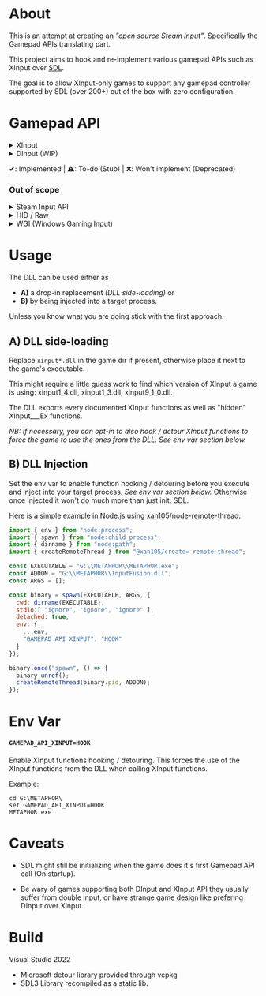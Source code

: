 About
=====

This is an attempt at creating an _"open source Steam Input"_. Specifically the Gamepad APIs translating part.

This project aims to hook and re-implement various gamepad APIs such as XInput over [SDL](https://www.libsdl.org/).

The goal is to allow XInput-only games to support any gamepad controller supported by SDL (over 200+) out of the box with zero configuration.

Gamepad API
===========

<details><summary>XInput</summary>

  - XInputGetState ✔️
  - XInputGetStateEx ✔️
  - XInputSetState ✔️
  - XInputSetStateEx¹ ✔️
  - XInputGetBatteryInformation ✔️
  - XInputGetCapabilities ✔️
  - XInputGetCapabilitiesEx ✔️ 
  - XInputGetKeystroke ⚠️
  - XInputWaitForGuideButton ⚠️
  - XInputCancelGuideButtonWait ⚠️
  - XInputPowerOffController ⚠️
  - XInputGetBaseBusInformation ⚠️
  - XInputEnable ❌
  - XInputGetAudioDeviceIds ❌
  - XInputGetDSoundAudioDeviceGuids ❌

¹ NB: XInputSetStateEx() from GDK _(XInputOnGameInput)_ is implemented and has been arbitrarily set to ordinal 1000. It does not exist in XInput.

</details>

<details><summary>DInput (WIP)</summary>

  - DirectInput8Create
    + IDirectInput8::ConfigureDevices
    + IDirectInput8::CreateDevice
      - IDirectInputDevice8::Acquire
      - IDirectInputDevice8::BuildActionMap
      - IDirectInputDevice8::CreateEffect
      - IDirectInputDevice8::EnumCreatedEffectObjects
      - IDirectInputDevice8::EnumEffects
      - IDirectInputDevice8::EnumEffectsInFile
      - IDirectInputDevice8::EnumObjects
      - IDirectInputDevice8::Escape
      - IDirectInputDevice8::GetCapabilities
      - IDirectInputDevice8::GetDeviceData
      - IDirectInputDevice8::GetDeviceInfo
      - IDirectInputDevice8::GetDeviceState
      - IDirectInputDevice8::GetEffectInfo
      - IDirectInputDevice8::GetForceFeedbackState
      - IDirectInputDevice8::GetImageInfo
      - IDirectInputDevice8::GetObjectInfo
      - IDirectInputDevice8::GetProperty
      - IDirectInputDevice8::Initialize
      - IDirectInputDevice8::Poll
      - IDirectInputDevice8::RunControlPanel
      - IDirectInputDevice8::SendDeviceData
      - IDirectInputDevice8::SendForceFeedbackCommand
      - IDirectInputDevice8::SetActionMap
      - IDirectInputDevice8::SetCooperativeLevel
      - IDirectInputDevice8::SetDataFormat
      - IDirectInputDevice8::SetEventNotification
      - IDirectInputDevice8::SetProperty
      - IDirectInputDevice8::Unacquire
      - IDirectInputDevice8::WriteEffectToFile
    + IDirectInput8::EnumDevices
    + IDirectInput8::EnumDevicesBySemantics
    + IDirectInput8::FindDevice
    + IDirectInput8::GetDeviceStatus
    + IDirectInput8::Initialize
    + IDirectInput8::RunControlPanel

</details>

✔: Implemented | ⚠: To-do (Stub) | ❌: Won't implement (Deprecated)

### Out of scope

<details><summary>Steam Input API</summary>
  <br/>
  Steam Input API only games. You need an action set to translate input. Hooking these API is going down the Steam Enulator rabbit hole.
  
</details>
  
<details><summary>HID / Raw</summary>
  <br/>
  These APIs aren't really like the standardised Gamepad APIs like XInput. They are much akin to low level access.
  If a game uses these APIs to add support for a specific Gamepad;
  The game devs probably have a certain experience in mind and we shouldn't interfere with it.
  
  Many mods and other 3rd party "fix" rely on these low level access to do their job.
  And they often complain about the new Steam Input capabilities of hooking system wide all relevant APIs for gamepad while Steam is running.
  
  As such, I do no think these API are relevant for my project.
  
</details>

<details><summary>WGI (Windows Gaming Input)</summary>
  <br/>
  This API is new and specifically designed to allow support for Gamepad others than Xbox controllers in a standardised way.
  Doesn't seem pertinent to this project for now.
  
</details>

Usage
=====

The DLL can be used either as 
- **A)** a drop-in replacement _(DLL side-loading)_ or
- **B)** by being injected into a target process.

Unless you know what you are doing stick with the first approach.

## A) DLL side-loading

Replace `xinput*.dll` in the game dir if present, otherwise place it next to the game's executable.

This might require a little guess work to find which version of XInput a game is using: xinput1_4.dll, xinput1_3.dll, xinput9_1_0.dll.

The DLL exports every documented XInput functions as well as "hidden" XInput___Ex functions.

_NB: If necessary, you can opt-in to also hook / detour XInput functions to force the game to use the ones from the DLL. See env var section below._

## B) DLL Injection

Set the env var to enable function hooking / detouring before you execute and inject into your target process. _See env var section below._
Otherwise once injected it won't do much more than just init. SDL.

Here is a simple example in Node.js using [xan105/node-remote-thread](https://github.com/xan105/node-remote-thread):

```js
import { env } from "node:process";
import { spawn } from "node:child_process";
import { dirname } from "node:path";
import { createRemoteThread } from "@xan105/create=-remote-thread";

const EXECUTABLE = "G:\\METAPHOR\\METAPHOR.exe";
const ADDON = "G:\\METAPHOR\\InputFusion.dll";
const ARGS = [];

const binary = spawn(EXECUTABLE, ARGS, {
  cwd: dirname(EXECUTABLE),
  stdio:[ "ignore", "ignore", "ignore" ], 
  detached: true,
  env: {
    ...env,
    "GAMEPAD_API_XINPUT": "HOOK"
  }
});

binary.once("spawn", () => {
  binary.unref();
  createRemoteThread(binary.pid, ADDON);
});
```


Env Var
=======

#### `GAMEPAD_API_XINPUT=HOOK`

Enable XInput functions hooking / detouring. 
This forces the use of the XInput functions from the DLL when calling XInput functions.

Example:

```console
cd G:\METAPHOR\
set GAMEPAD_API_XINPUT=HOOK
METAPHOR.exe
```

Caveats
=======

- SDL might still be initializing when the game does it's first Gamepad API call (On startup).

- Be wary of games supporting both DInput and XInput API they usually suffer from double input, or have strange game design like prefering DInput over Xinput.

Build
=====

Visual Studio 2022
  - Microsoft detour library provided through vcpkg
  - SDL3 Library recompiled as a static lib.
  
